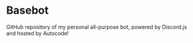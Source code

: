 # Basebot
GitHub repository of my personal all-purpose bot, powered by Discord.js and hosted by Autocode!

[<img  data-src="https://deploy.stdlib.com/static/images/deploy.svg" width="192">](<https://open.autocode.com/>)